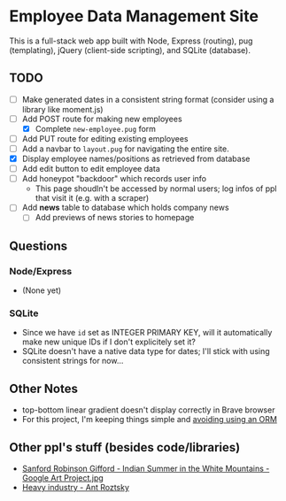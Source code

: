 # Employee Data Management Site

This is a full-stack web app built with Node, Express (routing), pug
(templating), jQuery (client-side scripting), and SQLite (database).


## TODO

- [ ] Make generated dates in a consistent string format (consider using a
  library like moment.js)
- [ ] Add POST route for making new employees
    - [x] Complete `new-employee.pug` form
- [ ] Add PUT route for editing existing employees
- [ ] Add a navbar to `layout.pug` for navigating the entire site.
- [x] Display employee names/positions as retrieved from database
- [ ] Add edit button to edit employee data
- [ ] Add honeypot "backdoor" which records user info
    - This page shoudln't be accessed by normal users; log infos of ppl that
      visit it (e.g. with a scraper)
- [ ] Add **news** table to database which holds company news
    - [ ] Add previews of news stories to homepage

## Questions

### Node/Express

- (None yet)

### SQLite

- Since we have `id` set as INTEGER PRIMARY KEY, will it automatically make new
  unique IDs if I don't explicitely set it?
- SQLite doesn't have a native data type for dates; I'll stick with using
  consistent strings for now...

## Other Notes

- top-bottom linear gradient doesn't display correctly in Brave browser
- For this project, I'm keeping things simple and [avoiding using an
  ORM](https://blog.logrocket.com/why-you-should-avoid-orms-with-examples-in-node-js-e0baab73fa5)

## Other ppl's stuff (besides code/libraries)

- [Sanford Robinson Gifford - Indian Summer in the White Mountains - Google Art Project.jpg](https://commons.wikimedia.org/wiki/File:Sanford_Robinson_Gifford_-_Indian_Summer_in_the_White_Mountains_-_Google_Art_Project.jpg)
- [Heavy industry - Ant Roztsky](https://unsplash.com/photos/SLIFI67jv5k)
